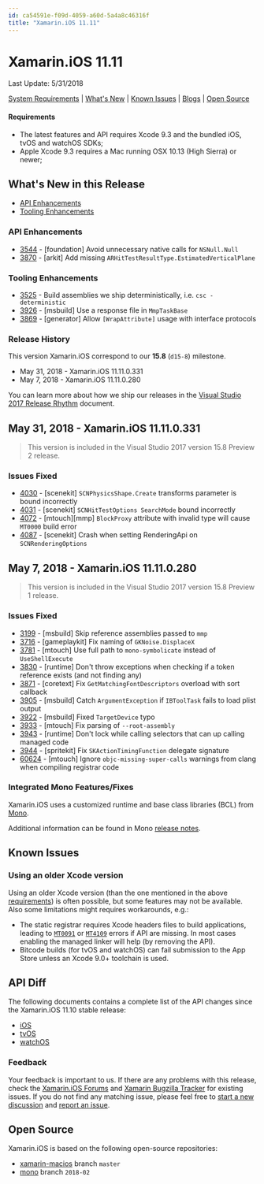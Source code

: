 ```yaml
---
id: ca54591e-f09d-4059-a60d-5a4a8c46316f
title: "Xamarin.iOS 11.11"
---
```


# Xamarin.iOS 11.11
Last Update: 5/31/2018

[System Requirements](https://developer.xamarin.com/guides/cross-platform/getting_started/requirements/) | [What's New](#Whats_New_in_this_Release) | [Known Issues](#Known_Issues) | [Blogs](https://blog.xamarin.com/tag/ios/) | [Open Source](#Open_Source)

#### Requirements

* The latest features and API requires Xcode 9.3 and the bundled iOS, tvOS and watchOS SDKs;
* Apple Xcode 9.3 requires a Mac running OSX 10.13 (High Sierra) or newer;

## What's New in this Release

* [API Enhancements](#API_Enhancements)
* [Tooling Enhancements](#Tooling_Enhancements)

### API Enhancements

* [3544](https://github.com/xamarin/xamarin-macios/pull/3544) -  [foundation] Avoid unnecessary native calls for `NSNull.Null`
* [3870](https://github.com/xamarin/xamarin-macios/pull/3870) -  [arkit] Add missing `ARHitTestResultType.EstimatedVerticalPlane`

### Tooling Enhancements

* [3525](https://github.com/xamarin/xamarin-macios/pull/3525) -  Build assemblies we ship deterministically, i.e. `csc -deterministic`
* [3926](https://github.com/xamarin/xamarin-macios/issues/3926) -  [msbuild] Use a response file in `MmpTaskBase`
* [3869](https://github.com/xamarin/xamarin-macios/issues/3869) -  [generator] Allow `[WrapAttribute]` usage with interface protocols

### Release History

This version Xamarin.iOS correspond to our **15.8** (`d15-8`) milestone.

* May 31, 2018 - Xamarin.iOS 11.11.0.331
* May 7, 2018 - Xamarin.iOS 11.11.0.280

You can learn more about how we ship our releases in the [Visual Studio 2017 Release Rhythm](https://www.visualstudio.com/en-us/productinfo/vs2017-release-rhythm) document.

## May 31, 2018 - Xamarin.iOS 11.11.0.331

> This version is included in the Visual Studio 2017 version 15.8 Preview 2 release.

### Issues Fixed

* [4030](https://github.com/xamarin/xamarin-macios/issues/4030) -  [scenekit] `SCNPhysicsShape.Create` transforms parameter is bound incorrectly
* [4031](https://github.com/xamarin/xamarin-macios/issues/4031) -  [scenekit] `SCNHitTestOptions SearchMode` bound incorrectly
* [4072](https://github.com/xamarin/xamarin-macios/issues/4072) -  [mtouch][mmp] `BlockProxy` attribute with invalid type will cause `MT0000` build error
* [4087](https://github.com/xamarin/xamarin-macios/issues/4087) -  [scenekit] Crash when setting RenderingApi on `SCNRenderingOptions`

## May 7, 2018 - Xamarin.iOS 11.11.0.280

> This version is included in the Visual Studio 2017 version 15.8 Preview 1 release.

### Issues Fixed

* [3199](https://github.com/xamarin/xamarin-macios/issues/3199) - [msbuild] Skip reference assemblies passed to `mmp`
* [3716](https://github.com/xamarin/xamarin-macios/issues/3716) - [gameplaykit] Fix naming of `GKNoise.DisplaceX`
* [3781](https://github.com/xamarin/xamarin-macios/pull/3781) - [mtouch] Use full path to `mono-symbolicate` instead of `UseShellExecute`
* [3830](https://github.com/xamarin/xamarin-macios/issues/3830) - [runtime] Don't throw exceptions when checking if a token reference exists (and not finding any)
* [3871](https://github.com/xamarin/xamarin-macios/pull/3871) - [coretext] Fix `GetMatchingFontDescriptors` overload with sort callback
* [3905](https://github.com/xamarin/xamarin-macios/pull/3905) - [msbuild] Catch `ArgumentException` if `IBToolTask` fails to load plist output
* [3922](https://github.com/xamarin/xamarin-macios/issues/3922) - [msbuild] Fixed `TargetDevice` typo
* [3933](https://github.com/xamarin/xamarin-macios/pull/3933) - [mtouch] Fix parsing of `--root-assembly`
* [3943](https://github.com/xamarin/xamarin-macios/issues/3943) - [runtime] Don't lock while calling selectors that can up calling managed code
* [3944](https://github.com/xamarin/xamarin-macios/issues/3944) - [spritekit] Fix `SKActionTimingFunction` delegate signature
* [60624](https://bugzilla.xamarin.com/show_bug.cgi?id=60624) - [mtouch] Ignore `objc-missing-super-calls` warnings from clang when compiling registrar code

### Integrated Mono Features/Fixes

Xamarin.iOS uses a customized runtime and base class libraries (BCL) from [Mono](https://github.com/mono/mono/commits/2018-02).

Additional information can be found in Mono [release notes](http://www.mono-project.com/docs/about-mono/releases/5.10/).

## Known Issues

### Using an older Xcode version

Using an older Xcode version (than the one mentioned in the above [requirements](#Requirements)) is often possible, but some features may not be available. Also some limitations might requires workarounds, e.g.:

* The static registrar requires Xcode headers files to build applications, leading to [`MT0091`](https://developer.xamarin.com/guides/ios/troubleshooting/mtouch-errors/#MT0091) or [`MT4109`](https://developer.xamarin.com/guides/ios/troubleshooting/mtouch-errors/#MT4109) errors if API are missing. In most cases enabling the managed linker will help (by removing the API).
* Bitcode builds (for tvOS and watchOS) can fail submission to the App Store unless an Xcode 9.0+ toolchain is used.

## API Diff

The following documents contains a complete list of the API changes since the Xamarin.iOS 11.10 stable release:

* [iOS](/releases/ios/api_changes/ios-11-10-1-11-11-0)
* [tvOS](/releases/ios/api_changes/tvos-11-10-1-11-11-0)
* [watchOS](/releases/ios/api_changes/watchos-11-10-1-11-11-0)

### Feedback

Your feedback is important to us. If there are any problems with this release, check the [Xamarin.iOS Forums](https://forums.xamarin.com/categories/ios) and [Xamarin Bugzilla Tracker](https://bugzilla.xamarin.com/query.cgi) for existing issues. If you do not find any matching issue, please feel free to [start a new discussion](https://forums.xamarin.com/post/discussion/ios) and [report an issue](https://bugzilla.xamarin.com/enter_bug.cgi?product=iOS).

## Open Source

Xamarin.iOS is based on the following open-source repositories:

* [xamarin-macios](https://github.com/xamarin/xamarin-macios) branch `master`
* [mono](https://github.com/mono/mono/tree/2018-02) branch `2018-02`
